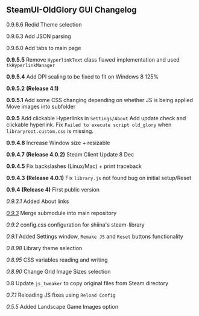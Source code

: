 ## SteamUI-OldGlory GUI Changelog

0.9.6.6     Redid Theme selection

0.9.6.3	 Add JSON parsing

0.9.6.0	 Add tabs to main page

**0.9.5.5** 	Remove `HyperlinkText` class flawed implementation and used `tkHyperlinkManager`

**0.9.5.4**	Add DPI scaling to be fixed to fit on Windows 8 125%

**0.9.5.2**    **(Release 4.1)**

**0.9.5.1**	Add some CSS changing depending on whether JS is being applied
				Move images into subfolder

**0.9.5**	   Add clickable Hyperlinks in `Settings/About`
				Add update check and clickable hyperlink.
				Fix `Failed to execute script old_glory` when `libraryroot.custom.css` is missing.

**0.9.4.8**	Increase Window size + resizable

**0.9.4.7**    **(Release 4.0.2)** Steam Client Update 8 Dec

**0.9.4.5**	Fix backslashes (Linux/Mac) + print traceback

**0.9.4.3**	**(Release 4.0.1)** Fix `library.js` not found bug on initial setup/Reset

**0.9.4** 	  **(Release 4)** First public version

*0.9.3.1*	Added About links

<u>*0.9.3*</u>	   Merge submodule into main repository

*0.9.2*	   config.css configuration for shiina's steam-library

*0.9.1*	   Added Settings window, `Remake JS` and `Reset` buttons functionality

*0.8.98*	 Library theme selection

*0.8.95*	 CSS variables reading and writing

*0.8.90*	 Change Grid Image Sizes selection

0.8		  Update `js_tweaker` to copy original files from Steam directory

*0.7.1*	   Reloading JS fixes using `Reload Config`

*0.5.5*	   Added Landscape Game Images option









